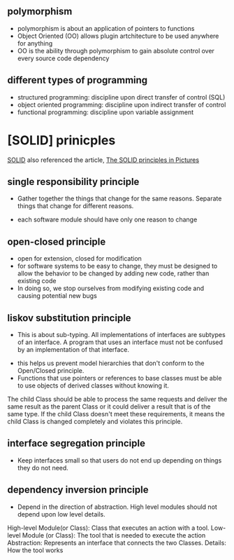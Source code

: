 ## polymorphism

- polymorphism is about an application of pointers to functions
- Object Oriented (OO) allows plugin artchitecture to be used anywhere for anything
- OO is the ability through polymorphism to gain absolute control over every source code dependency

## different types of programming

- structured programming: discipline upon direct transfer of control (SQL)
- object oriented programming: discipline upon indirect transfer of control
- functional programming: discipline upon variable assignment

# [SOLID] prinicples

[SOLID](https://blog.cleancoder.com/uncle-bob/2020/10/18/Solid-Relevance.html)
also referenced the article, [The SOLID principles in Pictures](https://medium.com/backticks-tildes/the-s-o-l-i-d-principles-in-pictures-b34ce2f1e898)

## single responsibility principle

- Gather together the things that change for the same reasons. Separate things that change for different reasons.

* each software module should have only one reason to change

## open-closed principle

- open for extension, closed for modification
- for software systems to be easy to change, they must be designed to allow the behavior to be changed by adding new code, rather than existing code
- In doing so, we stop ourselves from modifying existing code and causing potential new bugs

## liskov substitution principle

- This is about sub-typing. All implementations of interfaces are subtypes of an interface. A program that uses an interface must not be confused by an implementation of that interface.

* this helps us prevent model hierarchies that don't conform to the Open/Closed principle.
* Functions that use pointers or references to base classes must be able to use objects of derived classes without knowing it.

The child Class should be able to process the same requests and deliver the same result as the parent Class or it could deliver a result that is of the same type.
If the child Class doesn't meet these requirements, it means the child Class is changed completely and violates this principle.

## interface segregation principle

- Keep interfaces small so that users do not end up depending on things they do not need.

## dependency inversion principle

- Depend in the direction of abstraction. High level modules should not depend upon low level details.

High-level Module(or Class): Class that executes an action with a tool.
Low-level Module (or Class): The tool that is needed to execute the action
Abstraction: Represents an interface that connects the two Classes.
Details: How the tool works

